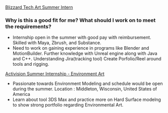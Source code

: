 [Blizzard Tech Art Summer Intern](https://www.indeed.com/viewjob?jk=df1bed90914102bd&from=shareddesktop_copy)

### Why is this a good fit for me? What should I work on to meet the requirements?

* Internship open in the summer with good pay with reimbursement. Skilled with Maya, Zbrush, and Substance.
* Need to work on gaining experience in programs like Blender and MotionBuilder. Further knowledge with Unreal engine along with Java and C++. Understanding Jira(tracking tool) Create Porfolio/Reel around tools and rigging.


[Activision Summer Internship - Environment Art](https://careers.activision.com/apply?jobSeqNo=ACPUUSR025953EXTERNAL&step=1&stepname=personalInformation)

* Passionate towards Environment Modeling and schedule would be open during the summer. Location : Middleton, Wisconsin, United States of America
* Learn about tool 3DS Max and practice more on Hard Surface modelng to show strong portfolio regarding Environmental Art.


